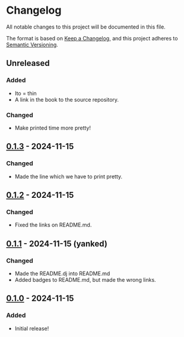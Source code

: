 # Changelog

All notable changes to this project will be documented in this file.

The format is based on [Keep a Changelog](https://keepachangelog.com/en/1.0.0/),
and this project adheres to [Semantic Versioning](https://semver.org/spec/v2.0.0.html).

## Unreleased

### Added

- lto = thin
- A link in the book to the source repository.

### Changed

- Make printed time more pretty!

## [0.1.3] - 2024-11-15

### Changed

- Made the line which we have to print pretty.

## [0.1.2] - 2024-11-15

### Changed

- Fixed the links on README.md.

## [0.1.1] - 2024-11-15 (yanked)

### Changed

- Made the README.dj into README.md
- Added badges to README.md, but made the wrong links.

## [0.1.0] - 2024-11-15

### Added

- Initial release!

[0.1.0]: https://crates.io/crates/mdbook-djot/0.1.0
[0.1.1]: https://crates.io/crates/mdbook-djot/0.1.1
[0.1.2]: https://crates.io/crates/mdbook-djot/0.1.2
[0.1.3]: https://crates.io/crates/mdbook-djot/0.1.3
